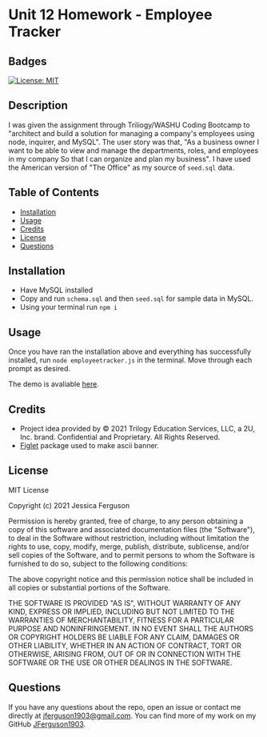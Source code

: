 # Unit 12 Homework - Employee Tracker

## Badges

[![License: MIT](https://img.shields.io/badge/License-MIT-yellow.svg)](https://opensource.org/licenses/MIT)

## Description

I was given the assignment through Triliogy/WASHU Coding Bootcamp to "architect and build a solution for managing a company's employees using node, inquirer, and MySQL". The user story was that, "As a business owner I want to be able to view and manage the departments, roles, and employees in my company So that I can organize and plan my business".  I have used the American version of "The Office" as my source of ```seed.sql``` data.

## Table of Contents

  * [Installation](#installation)
  * [Usage](#usage)
  * [Credits](#credits)
  * [License](#license)
  * [Questions](#questions)

## Installation

* Have MySQL installed
* Copy and run ```schema.sql``` and then ```seed.sql``` for sample data in MySQL.
* Using your terminal run ```npm i```

## Usage

Once you have ran the installation above and everything has successfully installed, run ```node employeetracker.js``` in the terminal. Move through each prompt as desired.

The demo is avaliable [here](https://drive.google.com/file/d/1ZUDNIlmicg93pkEbxCaouhxpDHFVMWH5/view?usp=sharing).

## Credits

* Project idea provided by © 2021 Trilogy Education Services, LLC, a 2U, Inc. brand. Confidential and Proprietary. All Rights Reserved.
* [Figlet](https://www.npmjs.com/package/figlet) package used to make ascii banner.

## License

MIT License

Copyright (c) 2021 Jessica Ferguson

Permission is hereby granted, free of charge, to any person obtaining a copy
of this software and associated documentation files (the "Software"), to deal
in the Software without restriction, including without limitation the rights
to use, copy, modify, merge, publish, distribute, sublicense, and/or sell
copies of the Software, and to permit persons to whom the Software is
furnished to do so, subject to the following conditions:

The above copyright notice and this permission notice shall be included in all
copies or substantial portions of the Software.

THE SOFTWARE IS PROVIDED "AS IS", WITHOUT WARRANTY OF ANY KIND, EXPRESS OR
IMPLIED, INCLUDING BUT NOT LIMITED TO THE WARRANTIES OF MERCHANTABILITY,
FITNESS FOR A PARTICULAR PURPOSE AND NONINFRINGEMENT. IN NO EVENT SHALL THE
AUTHORS OR COPYRIGHT HOLDERS BE LIABLE FOR ANY CLAIM, DAMAGES OR OTHER
LIABILITY, WHETHER IN AN ACTION OF CONTRACT, TORT OR OTHERWISE, ARISING FROM,
OUT OF OR IN CONNECTION WITH THE SOFTWARE OR THE USE OR OTHER DEALINGS IN THE
SOFTWARE.

## Questions

If you have any questions about the repo, open an issue or contact me directly at jferguson1903@gmail.com. You can find more of my work on my GitHub [JFerguson1903](https://github.com/JFerguson1903).